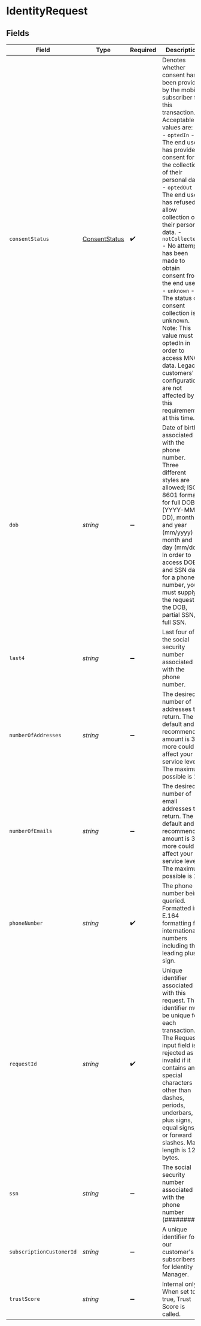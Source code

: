 # IdentityRequest


## Fields

| Field                                                                                                                                                                                                                                                                                                                                                                                                                                                                                                                                                                                        | Type                                                                                                                                                                                                                                                                                                                                                                                                                                                                                                                                                                                         | Required                                                                                                                                                                                                                                                                                                                                                                                                                                                                                                                                                                                     | Description                                                                                                                                                                                                                                                                                                                                                                                                                                                                                                                                                                                  | Example                                                                                                                                                                                                                                                                                                                                                                                                                                                                                                                                                                                      |
| -------------------------------------------------------------------------------------------------------------------------------------------------------------------------------------------------------------------------------------------------------------------------------------------------------------------------------------------------------------------------------------------------------------------------------------------------------------------------------------------------------------------------------------------------------------------------------------------- | -------------------------------------------------------------------------------------------------------------------------------------------------------------------------------------------------------------------------------------------------------------------------------------------------------------------------------------------------------------------------------------------------------------------------------------------------------------------------------------------------------------------------------------------------------------------------------------------- | -------------------------------------------------------------------------------------------------------------------------------------------------------------------------------------------------------------------------------------------------------------------------------------------------------------------------------------------------------------------------------------------------------------------------------------------------------------------------------------------------------------------------------------------------------------------------------------------- | -------------------------------------------------------------------------------------------------------------------------------------------------------------------------------------------------------------------------------------------------------------------------------------------------------------------------------------------------------------------------------------------------------------------------------------------------------------------------------------------------------------------------------------------------------------------------------------------- | -------------------------------------------------------------------------------------------------------------------------------------------------------------------------------------------------------------------------------------------------------------------------------------------------------------------------------------------------------------------------------------------------------------------------------------------------------------------------------------------------------------------------------------------------------------------------------------------- |
| `consentStatus`                                                                                                                                                                                                                                                                                                                                                                                                                                                                                                                                                                              | [ConsentStatus](consentstatus.md)                                                                                                                                                                                                                                                                                                                                                                                                                                                                                                                                        | :heavy_check_mark:                                                                                                                                                                                                                                                                                                                                                                                                                                                                                                                                                                           | Denotes whether consent has been provided by the mobile subscriber for this transaction. Acceptable values are:<br/>- `optedIn` - The end user has provided consent for the collection of their personal data. - `optedOut` - The end user has refused to allow collection of their personal data. - `notCollected` - No attempt has been made to obtain consent from the end user. - `unknown` - The status of consent collection is unknown.<br/>Note: This value must be optedIn in order to access MNO data. Legacy customers' configurations are not affected by this requirement at this time. | optedOut                                                                                                                                                                                                                                                                                                                                                                                                                                                                                                                                                                                     |
| `dob`                                                                                                                                                                                                                                                                                                                                                                                                                                                                                                                                                                                        | *string*                                                                                                                                                                                                                                                                                                                                                                                                                                                                                                                                                                                     | :heavy_minus_sign:                                                                                                                                                                                                                                                                                                                                                                                                                                                                                                                                                                           | Date of birth associated with the phone number. Three different styles are allowed; ISO 8601 format for full DOB (YYYY-MM-DD), month and year (mm/yyyy) or month and day (mm/dd). In order to access DOB and SSN data for a phone number, you must supply in the request the DOB, partial SSN, or full SSN.                                                                                                                                                                                                                                                                                  | 1982-07-19                                                                                                                                                                                                                                                                                                                                                                                                                                                                                                                                                                                   |
| `last4`                                                                                                                                                                                                                                                                                                                                                                                                                                                                                                                                                                                      | *string*                                                                                                                                                                                                                                                                                                                                                                                                                                                                                                                                                                                     | :heavy_minus_sign:                                                                                                                                                                                                                                                                                                                                                                                                                                                                                                                                                                           | Last four of the social security number associated with the phone number.                                                                                                                                                                                                                                                                                                                                                                                                                                                                                                                    | 6227                                                                                                                                                                                                                                                                                                                                                                                                                                                                                                                                                                                         |
| `numberOfAddresses`                                                                                                                                                                                                                                                                                                                                                                                                                                                                                                                                                                          | *string*                                                                                                                                                                                                                                                                                                                                                                                                                                                                                                                                                                                     | :heavy_minus_sign:                                                                                                                                                                                                                                                                                                                                                                                                                                                                                                                                                                           | The desired number of addresses to return. The default and recommended amount is 3; more could affect your service level. The maximum possible is 10.                                                                                                                                                                                                                                                                                                                                                                                                                                        | 3                                                                                                                                                                                                                                                                                                                                                                                                                                                                                                                                                                                            |
| `numberOfEmails`                                                                                                                                                                                                                                                                                                                                                                                                                                                                                                                                                                             | *string*                                                                                                                                                                                                                                                                                                                                                                                                                                                                                                                                                                                     | :heavy_minus_sign:                                                                                                                                                                                                                                                                                                                                                                                                                                                                                                                                                                           | The desired number of email addresses to return. The default and recommended amount is 3; more could affect your service level. The maximum possible is 10.                                                                                                                                                                                                                                                                                                                                                                                                                                  | 3                                                                                                                                                                                                                                                                                                                                                                                                                                                                                                                                                                                            |
| `phoneNumber`                                                                                                                                                                                                                                                                                                                                                                                                                                                                                                                                                                                | *string*                                                                                                                                                                                                                                                                                                                                                                                                                                                                                                                                                                                     | :heavy_check_mark:                                                                                                                                                                                                                                                                                                                                                                                                                                                                                                                                                                           | The phone number being queried. Formatted in E.164 formatting for international numbers including the leading plus sign.                                                                                                                                                                                                                                                                                                                                                                                                                                                                     | 6464778753                                                                                                                                                                                                                                                                                                                                                                                                                                                                                                                                                                                   |
| `requestId`                                                                                                                                                                                                                                                                                                                                                                                                                                                                                                                                                                                  | *string*                                                                                                                                                                                                                                                                                                                                                                                                                                                                                                                                                                                     | :heavy_check_mark:                                                                                                                                                                                                                                                                                                                                                                                                                                                                                                                                                                           | Unique identifier associated with this request. This identifier must be unique for each transaction. The RequestId input field is rejected as invalid if it contains any special characters other than dashes, periods, underbars, plus signs, equal signs, or forward slashes. Max length is 128 bytes.                                                                                                                                                                                                                                                                                     | 14f3-b0c4-90e0-90b3-11e1-0800200c9a66                                                                                                                                                                                                                                                                                                                                                                                                                                                                                                                                                        |
| `ssn`                                                                                                                                                                                                                                                                                                                                                                                                                                                                                                                                                                                        | *string*                                                                                                                                                                                                                                                                                                                                                                                                                                                                                                                                                                                     | :heavy_minus_sign:                                                                                                                                                                                                                                                                                                                                                                                                                                                                                                                                                                           | The social security number associated with the phone number (#########)                                                                                                                                                                                                                                                                                                                                                                                                                                                                                                                      | 470806227                                                                                                                                                                                                                                                                                                                                                                                                                                                                                                                                                                                    |
| `subscriptionCustomerId`                                                                                                                                                                                                                                                                                                                                                                                                                                                                                                                                                                     | *string*                                                                                                                                                                                                                                                                                                                                                                                                                                                                                                                                                                                     | :heavy_minus_sign:                                                                                                                                                                                                                                                                                                                                                                                                                                                                                                                                                                           | A unique identifier for our customer's subscribers for Identity Manager.                                                                                                                                                                                                                                                                                                                                                                                                                                                                                                                     | ThisIsMyCustomerId222                                                                                                                                                                                                                                                                                                                                                                                                                                                                                                                                                                        |
| `trustScore`                                                                                                                                                                                                                                                                                                                                                                                                                                                                                                                                                                                 | *string*                                                                                                                                                                                                                                                                                                                                                                                                                                                                                                                                                                                     | :heavy_minus_sign:                                                                                                                                                                                                                                                                                                                                                                                                                                                                                                                                                                           | Internal only: When set to true, Trust Score is called.                                                                                                                                                                                                                                                                                                                                                                                                                                                                                                                                      | true                                                                                                                                                                                                                                                                                                                                                                                                                                                                                                                                                                                         |
